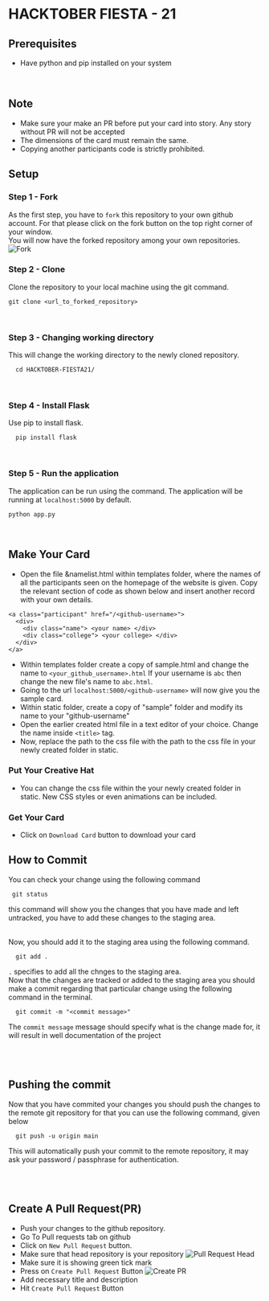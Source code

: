# HACKTOBER FIESTA - 21

## Prerequisites

- Have python and pip installed on your system

<br>

## Note
* Make sure your make an PR before put your card into story. Any story without PR will not be accepted
* The dimensions of the card must remain the same.
* Copying another participants code is strictly prohibited.

## Setup

### Step 1 - Fork
As the first step, you have to `fork` this repository to your own github account. 
For that please click on the fork button on the top right corner of your window.  
You will now have the forked repository among your own repositories.    
![Fork](https://github.com/dkowsikpai/card/blob/main/Screenshots/fork.png)
<br>

### Step 2 - Clone 
Clone the repository to your local machine using the git command.
```
git clone <url_to_forked_repository>
```

<br>

### Step 3 - Changing working directory
This will change the working directory to the newly cloned repository. 
```
  cd HACKTOBER-FIESTA21/
```

<br>

### Step 4 - Install Flask
Use pip to install flask. 
```
  pip install flask
```

<br>

### Step 5 - Run the application
The application can be run using the command. The application will be running at `localhost:5000` by default.
```
python app.py
```

<br>


## Make Your Card

* Open the file &namelist.html within templates folder, where the names of all the participants seen on the homepage of the website is given. Copy the relevant section of code as shown below and insert another record with your own details.

```
<a class="participant" href="/<github-username>">
  <div>
    <div class="name"> <your name> </div>
    <div class="college"> <your college> </div>
  </div>
</a>

```

* Within templates folder create a copy of sample.html and change the name to ```<your_github_username>.html``` If your username is ```abc``` then change the new file's name to ```abc.html```.
* Going to the url ```localhost:5000/<github-username>``` will now give you the sample card.
* Within static folder, create a copy of "sample" folder and modify its name to your "github-username"
* Open the earlier created html file in a text editor of your choice. Change the name inside ```<title>``` tag.
* Now, replace the path to the css file with the path to the css file in your newly created folder in static.

### Put Your Creative Hat
* You can change the css file within the your newly created folder in static. New CSS styles or even animations can be included.


### Get Your Card

* Click on ```Download Card``` button to download your card







## How to Commit 
You can check your change using the following command

```
 git status
```
this command will show you the changes that you have made and left untracked, you have to add these changes to the staging area.

<br> 
Now, you should add it to the staging area using the following command.

```
  git add .
```
`.` specifies to add all the chnges to the staging area.
<br>
Now that the changes are tracked or added to the staging area you should make a commit regarding that particular change using the following command in the terminal. 

```
  git commit -m "<commit message>" 
```
The `commit message` message should specify what is the change made for, it will result in well documentation of the project

<br><br>

## Pushing the commit

Now that you have commited your changes you should push the changes to the remote git repository for that you can use the following command, given below

```
  git push -u origin main
```
This will automatically push your commit to the remote repository, it may ask your password / passphrase for authentication.


<br><br>

## Create A Pull Request(PR)
- Push your changes to the github repository.
- Go To Pull requests tab on github
- Click on `New Pull Request` button. 
- Make sure that head repository is your repository
![Pull Request Head](https://github.com/dkowsikpai/card/blob/main/Screenshots/PR%20Head.png)
- Make sure it is showing green tick mark
- Press on `Create Pull Request` Button
![Create PR](https://github.com/dkowsikpai/card/blob/main/Screenshots/Create%20PR.png)
- Add necessary title and description
- Hit `Create Pull Request` Button

<br>

